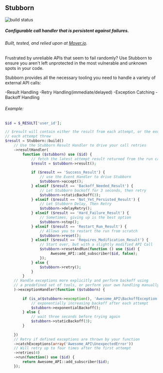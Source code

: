 ## Stubborn

![build status](https://travis-ci.org/derekdowling/stubborn.svg?branch=master)

##### Configurable call handler that is persistent against failures.
###### Built, tested, and relied upon at [Mover.io](https://mover.io).

Frustrated by unreliable APIs that seem to fail randomly?
Use Stubborn to ensure you aren't left unprotected in the most vulnerable and unknown spots in your code.

Stubborn provides all the necessary tooling you need to handle a variety of external API calls:

-Result Handling
-Retry Handling(immediate/delayed)
-Exception Catching
-Backoff Handling

###### Example:

```php
$id = $_RESULT['user_id'];

// $result will contain either the result from each attempt, or the exception
// each attempt threw
$result = Stubborn::build()
    // Use the Stubborn Result Handler to drive your call retries
    ->resultHandler(
        function ($stubborn) use ($id) {
            // fetch the latest attempt result returned from the run call
            $result = $stubborn->result();
            
            if ($result == 'Success_Result') {
                // use the Event Handler to drive Stubborn
                $stubborn->accept();
            } elseif ($result == 'Backoff_Needed_Result') {
                // Let Stubborn backoff for 3 seconds, then retry
                $stubborn->staticBackoff(3);
            } elseif ($result == 'Not_Yet_Persisted_Result') {
                // Let Stubborn Delay, Then Retry
                $stubborn->delayRetry();
            } elseif ($result == 'Hard_Failure_Result') {
                // Sometimes, giving up is the best option
                $stubborn->stop();
            } elseif ($result == 'Restart_Run_Result') {
                // Allows you to restart the run from scratch
                $stubborn->reset();
            } elseif ($result == 'Requires_Modification_Result') {
                // Start over, but with a slightly modified API Call
                $stubborn->resetAndRun(function () use ($id) {
                     Awesome_API::add_subscriber($id, false);
                });
            } else {
                $stubborn->retry();
            }
        }
    // Handle exceptions more explicitly and perform backoff using
    // a predefined set of tools, or perform your own handling manually
    )->exceptionHandler(function ($stubborn) {
    
        if (is_a($stubborn->exception(), 'Awesome_API\BackoffException')) {
            // exponentially increasing backoff after each attempt
            $stubborn->exponentialBackoff();
        } else {
            // wait three seconds before trying again
            $stubborn->staticBackoff(3);
        }
        
    })
    // Retry if defined exceptions are thrown by your function
    ->catchExceptions(array('Awesome_API\UnexpectedError'))
    // Will retry up to four times after the first attempt
    ->retries(4)
    ->run(function() use ($id) {
        return Awesome_API::add_subscriber($id); 
    });
```
